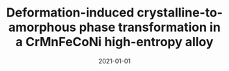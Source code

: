 ---
title: "Deformation-induced crystalline-to-amorphous phase transformation in a CrMnFeCoNi high-entropy alloy"
collection: publications
permalink: /publication/2021-01-01-Deformation-induced-crystalline-to-amorphous-phase-transformation-in-a-CrMnFeCoNi-high-entropy-alloy
date: 2021-01-01
venue: 'Science Advances'
paperurl: 'https://doi.org/10.1126/sciadv.abe3105'
citation: ' Hao Wang,  Dengke Chen,  Xianghai An,  Yin Zhang,  Shijie Sun,  Yanzhong Tian,  Zhefeng Zhang,  Anguo Wang,  Jinqiao Liu,  Min Song,  Simon Ringer,  Ting Zhu,  Xiaozhou Liao, &quot;Deformation-induced crystalline-to-amorphous phase transformation in a CrMnFeCoNi high-entropy alloy.&quot; Science Advances, 7, eabe3105, 2021.'
authors: ' Hao Wang,  Dengke Chen,  Xianghai An,  Yin Zhang,  Shijie Sun,  Yanzhong Tian,  Zhefeng Zhang,  Anguo Wang,  Jinqiao Liu,  Min Song,  Simon Ringer,  Ting Zhu,  Xiaozhou Liao, '
volume: '7'
pages: 'eabe3105'
---